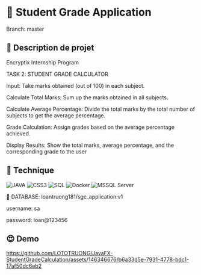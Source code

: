 # :file_folder: Student Grade Application
Branch: master

## :orange_book: Description de projet
Encryptix Internship Program

TASK 2: STUDENT GRADE CALCULATOR

Input: Take marks obtained (out of 100) in each subject.

Calculate Total Marks: Sum up the marks obtained in all subjects.

Calculate Average Percentage: Divide the total marks by the total number of subjects to get the average percentage.

Grade Calculation: Assign grades based on the average percentage achieved.

Display Results: Show the total marks, average percentage, and the corresponding grade to the user


## :wrench: Technique
![JAVA](https://custom-icon-badges.demolab.com/badge/Java-007396.svg?logo=java-loan&logoColor=white&labelColor=red&color=ffffff)
![CSS3](https://img.shields.io/badge/CSS-CSS?logo=css3&logoColor=white&labelColor=%231572B6&color=ffffff) 
![SQL](https://img.shields.io/badge/SQL-SQL?logo=sqlite&logoColor=white&labelColor=%23003B57&color=ffffff)
![Docker](https://img.shields.io/badge/Docker-Docker?logo=docker&logoColor=white&labelColor=%232496ED&color=ffffff)
![MSSQL Server](https://img.shields.io/badge/MSSQLServer-MSSQLServer?logo=microsoftsqlserver&logoColor=white&labelColor=%23CC2927&color=ffffff)

:floppy_disk: DATABASE: loantruong181/sgc_application:v1

username: sa

password: loan@123456

## :heart_eyes: Demo

https://github.com/LOTOTRUONG/JavaFX-StudentGradeCalculation/assets/146346676/b6a33d5e-7931-4778-bdc1-17af50dc6eb2

